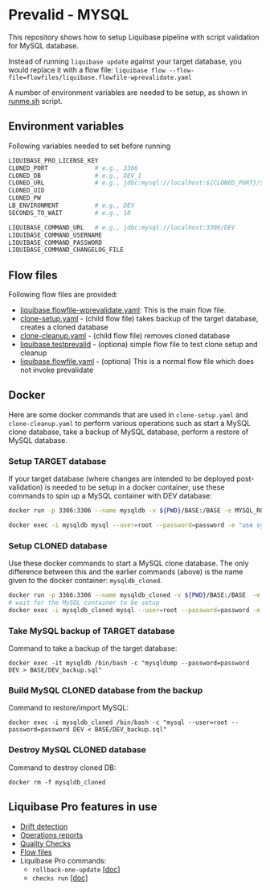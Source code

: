 # Prevalid - MYSQL

This repository shows how to setup Liquibase pipeline with script validation for MySQL database.

Instead of running `liquibase update` against your target database, you would replace it with a flow file: 
```liquibase flow --flow-file=flowfiles/liquibase.flowfile-wprevalidate.yaml```

A number of environment variables are needed to be setup, as shown in [runme.sh](runme.sh) script.

## Environment variables
Following variables needed to set before running
``` bash
LIQUIBASE_PRO_LICENSE_KEY
CLONED_PORT             # e.g., 3366
CLONED_DB               # e.g., DEV_1
CLONED_URL              # e.g., jdbc:mysql://localhost:${CLONED_PORT}/${CLONED_DB}
CLONED_UID
CLONED_PW
LB_ENVIRONMENT          # e.g., DEV
SECONDS_TO_WAIT         # e.g., 10

LIQUIBASE_COMMAND_URL   # e.g., jdbc:mysql://localhost:3306/DEV
LIQUIBASE_COMMAND_USERNAME
LIQUIBASE_COMMAND_PASSWORD
LIQUIBASE_COMMAND_CHANGELOG_FILE
```

## Flow files
Following flow files are provided:
* [liquibase.flowfile-wprevalidate.yaml](flowfiles/liquibase.flowfile-wprevalidate.yaml): This is the main flow file. 
* [clone-setup.yaml](flowfiles/clone-setup.yaml) - (child flow file) takes backup of the target database, creates a cloned database
* [clone-cleanup.yaml](flowfiles/clone-cleanup.yaml) - (child flow file) removes cloned database
* [liquibase.testprevalid](flowfiles/liquibase.testprevalid) - (optiona) simple flow file to test clone setup and cleanup
* [liquibase.flowfile.yaml](flowfiles/liquibase.flowfile.yaml) - (optiona) This is a normal flow file which does not invoke prevalidate


## Docker
Here are some docker commands that are used in `clone-setup.yaml` and `clone-cleanup.yaml` to perform various operations such as start a MySQL clone database, take a backup of MySQL database, perform a restore of MySQL database.

### Setup TARGET database
If your target database (where changes are intended to be deployed post-validation) is needed to be setup in a docker container, use these commands to spin up a MySQL container with DEV database:
``` bash
docker run -p 3306:3306 --name mysqldb -v ${PWD}/BASE:/BASE -e MYSQL_ROOT_PASSWORD=password -d mysql

docker exec -i mysqldb mysql --user=root --password=password -e "use sys; create database DEV;"
```

### Setup CLONED database
Use these docker commands to start a MySQL clone database. The only difference between this and the earlier commands (above) is the name given to the docker container: `mysqldb_cloned`.

``` bash
docker run -p 3366:3306 --name mysqldb_cloned -v ${PWD}/BASE:/BASE  -e MYSQL_ROOT_PASSWORD=password -d mysql
# wait for the MySQL container to be setup
docker exec -i mysqldb_cloned mysql --user=root --password=password -e "use sys; create database DEV;"
```

### Take MySQL backup of TARGET database
Command to take a backup of the target database: 
```
docker exec -it mysqldb /bin/bash -c "mysqldump --password=password DEV > BASE/DEV_backup.sql"
```

### Build MySQL CLONED database from the backup
Command to restore/import MySQL:
```
docker exec -i mysqldb_cloned /bin/bash -c "mysql --user=root --password=password DEV < BASE/DEV_backup.sql"
```

### Destroy MySQL CLONED database
Command to destroy cloned DB:
```
docker rm -f mysqldb_cloned
```

## Liquibase Pro features in use

* [Drift detection](https://docs.liquibase.com/tools-integrations/observability/operation-reports-drift-report.html)
* [Operations reports](https://docs.liquibase.com/tools-integrations/observability/operation-reports.html)
* [Quality Checks](https://docs.liquibase.com/commands/quality-checks/home.html)
* [Flow files](https://docs.liquibase.com/commands/flow/home.html)
* Liquibase Pro commands: 
    * `rollback-one-update` [[doc]](https://docs.liquibase.com/commands/rollback/rollback-one-update.html)
    * `checks run` [[doc]](https://docs.liquibase.com/commands/quality-checks/subcommands/run.html)
